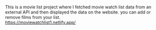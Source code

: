 This is a movie list project where I fetched movie watch list data from an external API and then displayed the data on the website. you can add or remove films from your list.  
    https://moviewatchlist1.netlify.app/     
 
